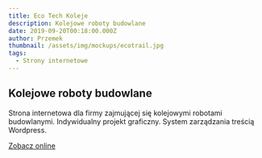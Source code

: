 ```yaml
---
title: Eco Tech Koleje
description: Kolejowe roboty budowlane
date: 2019-09-20T00:18:00.000Z
author: Przemek
thumbnail: /assets/img/mockups/ecotrail.jpg
tags:
  - Strony internetowe
---
```

## Kolejowe roboty budowlane

Strona internetowa dla firmy zajmującej się kolejowymi robotami budowlanymi. Indywidualny projekt graficzny. System zarządzania treścią Wordpress.

<a href="https://ecotechgroup.com.pl/" title="Zobacz online" target="_blank" class="button" rel="nofollow">Zobacz online</a>